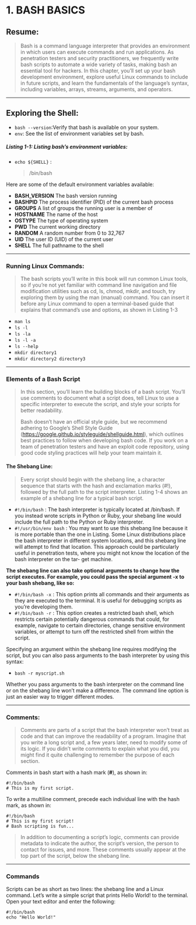 # 1. BASH BASICS

## Resume:

> Bash is a command language interpreter that provides an environment in which users can execute commands and run applications. As penetration testers and security practitioners, we frequently write bash scripts to automate a wide variety of tasks, making bash an essential tool for hackers. In this chapter, you’ll set up your bash development environment, explore useful Linux commands to include
> in future scripts, and learn the fundamentals of the language’s syntax, including variables, arrays, streams, arguments, and operators.

---

## Exploring the Shell:

- `bash --version`:Verify that bash is available on
  your system.
- `env`: See the list of environment variables set by bash.

##### Listing 1-1: Listing bash’s environment variables:

- `echo ${SHELL}` :

  > /bin/bash
  >

Here are some of the default environment variables available:

- **BASH_VERSION** The bash version running
- **BASHPID** The process identifier (PID) of the current bash process
- **GROUPS** A list of groups the running user is a member of
- **HOSTNAME** The name of the host
- **OSTYPE** The type of operating system
- **PWD** The current working directory
- **RANDOM** A random number from 0 to 32,767
- **UID** The user ID (UID) of the current user
- **SHELL** The full pathname to the shell

---

### Running Linux Commands:

> The bash scripts you’ll write in this book will run common Linux tools, so if
> you’re not yet familiar with command line navigation and file modification
> utilities such as cd, ls, chmod, mkdir, and touch, try exploring them by using
> the man (manual) command. You can insert it before any Linux command
> to open a terminal-based guide that explains that command’s use and
> options, as shown in Listing 1-3

- `man ls`
- `ls -l`
- `ls -la`
- `ls -l -a`
- `ls --help`
- `mkdir directory1`
- `mkdir directory2 directory3`

---

### Elements of a Bash Script

> In this section, you’ll learn the building blocks of a bash script. You’ll use
> comments to document what a script does, tell Linux to use a specific interpreter to execute the script, and style your scripts for better readability.
>
> Bash doesn’t have an official style guide, but we recommend adhering
> to Google’s Shell Style Guide (https://google.github.io/styleguide/shellguide.html),
> which outlines best practices to follow when developing bash code. If you
> work on a team of penetration testers and have an exploit code repository,
> using good code styling practices will help your team maintain it.

#### The Shebang Line:

> Every script should begin with the shebang line, a character sequence that
> starts with the hash and exclamation marks (#!), followed by the full path to
> the script interpreter. Listing 1-4 shows an example of a shebang line for a
> typical bash script.

* `#!/bin/bash` : The bash interpreter is typically located at /bin/bash. If you instead
  wrote scripts in Python or Ruby, your shebang line would include the full
  path to the Python or Ruby interpreter.
* `#!/usr/bin/env bash` : You may want to use this shebang line because it is more portable than
  the one in Listing. Some Linux distributions place the bash interpreter
  in different system locations, and this shebang line will attempt to find that
  location. This approach could be particularly useful in penetration tests,
  where you might not know the location of the bash interpreter on the tar-
  get machine.

**The shebang line can also take optional arguments to change how the script executes. For example, you could pass the special argument -x to your bash shebang, like so:**

* `#!/bin/bash -x` : This option prints all commands and their arguments as they are executed to the terminal. It is useful for debugging scripts as you’re developing them.
* `#!/bin/bash -r` : This option creates a restricted bash shell, which restricts certain potentially dangerous commands that could, for example, navigate to certain directories, change sensitive environment variables, or attempt to turn off the restricted shell from within the script.

Specifying an argument within the shebang line requires modifying the script, but you can also pass arguments to the bash interpreter by using this syntax:

* `bash -r myscript.sh`

Whether you pass arguments to the bash interpreter on the command line or on the shebang line won’t make a difference. The command line option is just an easier way to trigger different modes.

---

### Comments:

> Comments are parts of a script that the bash interpreter won’t treat as code and that can improve the readability of a program. Imagine that you write a long script and, a few years later, need to modify some of its logic. If you didn’t write comments to explain what you did, you might find it quite challenging to remember the purpose of each section.

Comments in bash start with a hash mark (**#**), as shown in:

```
#!/bin/bash
# This is my first script.
```

To write a multiline comment, precede each individual line with the
hash mark, as shown in:

```
#!/bin/bash
# This is my first script!
# Bash scripting is fun...
```

> In addition to documenting a script’s logic, comments can provide metadata to indicate the author, the script’s version, the person to contact for issues, and more. These comments usually appear at the top part of the script, below the shebang line.

---

### Commands

Scripts can be as short as two lines: the shebang line and a Linux command. Let’s write a simple script that prints Hello World! to the terminal. Open your text editor and enter the following:

```
#!/bin/bash
echo "Hello World!"
```
